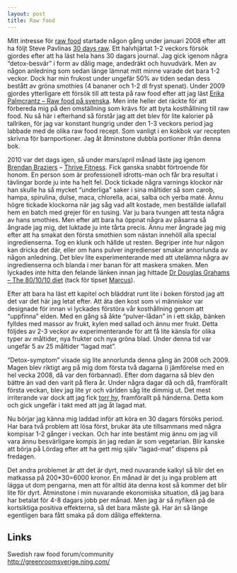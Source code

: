```yaml
---
layout: post
title: Raw food
---
```


Mitt intresse för <a href="http://en.wikipedia.org/wiki/Raw_foodism">raw food</a> startade någon gång under januari 2008 efter att ha följt Steve Pavlinas  <a href="http://www.stevepavlina.com/blog/2007/12/30-days-raw/">30 days  raw</a>. Ett halvhjärtat 1-2 veckors försök gjordes efter att ha läst  hela hans 30 dagars journal. Jag gick igenom några &#8220;detox-besvär&#8221; i form  av dålig mage, andedräkt och huvudvärk. Men av någon anledning som  sedan länge lämnat mitt minne varade det bara 1-2 veckor. Dock har min  frukost under ungefär 50% av tiden sedan dess bestått av gröna smothies  (4 bananer och 1-2 dl fryst spenat). Under 2009 gjordes ytterligare ett  försök till att testa på raw food efter att jag läst <a href="http://rawfoodbyerica.se/">Erika  Palmcrantz &#8211; Raw food på svenska</a>. Men inte heller det räckte för  att förbereda mig på den omställning som krävs för att byta kosthållning  till raw food. Nu så här i efterhand så förstår jag att det blev för  lite kalorier på tallriken, för jag var konstant hungrig under den 1-3  veckors period jag labbade med de olika raw food recept. Som vanligt i  en kokbok var recepten skrivna för barnportioner. Jag åt åtminstone  dubbla portioner ifrån denna bok.

2010 var det dags igen, så under mars/april månad läste jag igenom <a href="http://www.brendanbrazier.com/">Brendan Braziers</a> &#8211; <a href="http://www.thrivediet.com/">Thrive  Fitness</a>. Fick ganska snabbt förtroende för honom. En person som är  professionell idrotts-man och får bra resultat i tävlingar borde ju inte  ha helt fel. Dock tickade några varnings klockor när han skulle ha så  mycket &#8220;underliga&#8221; saker i sina måltider så som carob, hampa, spirulina,  dulse, maca, chlorella, acai, salba och yerba maté. Ännu högre tickade  klockorna när jag såg vad allt kostade, men beställde iallafall hem en  batch med grejer för en tusing. Var ju bara tvungen att testa några av  hans smothies. Men efter att bara ha öppnat några av påsarna så ångrade  jag mig, det luktade ju inte tårta precis. Ännu mer ångrade jag mig  efter att ha smakat den första smothien som nästan innehöll alla special  ingredienserna. Tog en klunk och hällde ut resten. Begriper inte hur  någon kan dricka det där, eller om hans pulver ingredienser smakar  annorlunda av någon anledning. Det blev lite experimenterande med att  utelämna några av ingredienserna och blanda i mer banan för att maskera  smaken. Men lyckades inte hitta den felande länken innan jag hittade <a href="http://foodnsport.com/shop/books/the-80-10-10-diet.html">Dr  Douglas Grahams &#8211; The 80/10/10 diet</a> (tack för tipset <a href="http://greenroomsverige.ning.com/group/traningochrawfood/forum/topic/listForContributor?user=1v90i56evkj3d">Marcus</a>).

Efter att bara ha läst ett kapitel och bläddrat runt lite i boken  förstod jag att det var det här jag letat efter. Att äta den kost som vi  människor var designade för innan vi lyckades förstöra vår kosthållning  genom att &#8220;uppfinna&#8221; elden. Med en gång så åkte &#8220;pulver-lådan&#8221; in i ett  skåp, bänken fylldes med massor av frukt, kylen med sallad och ännu mer  frukt.  Detta följdes av 2-3 veckor av experimenterande för att få lite  känsla för olika typer av måltider, nya frukter och nya gröna blad.  Under denna tid var ungefär 5 av 25 måltider &#8220;lagad mat&#8221;.

&#8220;Detox-symptom&#8221; visade sig lite annorlunda denna gång än 2008 och  2009. Magen blev riktigt arg på mig dom första två dagarna (i jämförelse  med en hel vecka 2008, då var den förbannad). Efter dom dagarna så blev  den bättre än vad den varit på flera år. Under några dagar då och då,  framförallt första veckan, blev jag lite yr och världen såg lite dimmig  ut. Det mest irriterande var dock att jag fick <a href="http://www.beautifulonraw.com/raw-food-blog/anti-aging-system/raw-foods-dry-skin-solutions/">torr  hy</a>, framförallt på händerna. Detta kom och gick ungefär i takt med  att jag åt lagad mat.

Nu börjar jag känna mig laddad inför att köra en 30 dagars försöks  period. Har bara två problem att lösa först, brukar äta ute tillsammans  med några kompisar 1-2 gånger i veckan. Och har inte bestämt mig ännu om  jag vill vara ännu besvärligare kompis än jag redan är som vegetarian.  Blir kanske att börja på Lördag efter att ha gett mig själv &#8220;lagad-mat&#8221;  dispens på fredagen.

Det andra problemet är att det är dyrt, med nuvarande kalkyl så blir  det en matkassa på 200*30=6000 kronor. En månad är det ju inga problem  att lägga ut dom pengarna, men att för alltid äta denna kost så kommer  det blir lite för dyrt. Åtminstone i min nuvarande ekonomiska situation,  då jag bara har betalat för 4-8 dagars jobb per månad. Men jag är så  nyfiken på de kortsiktiga positiva effekterna, så det bara måste gå. Har  än så länge egentligen bara fått smaka på dom dåliga effekterna.

## Links

Swedish raw food forum/community<br />
<a href="http://greenroomsverige.ning.com/">http://greenroomsverige.ning.com/</a>

